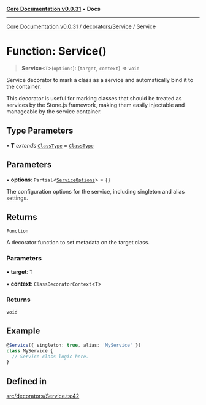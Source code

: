 [**Core Documentation v0.0.31**](../../../README.md) • **Docs**

***

[Core Documentation v0.0.31](../../../modules.md) / [decorators/Service](../README.md) / Service

# Function: Service()

> **Service**\<`T`\>(`options`): (`target`, `context`) => `void`

Service decorator to mark a class as a service and automatically bind it to the container.

This decorator is useful for marking classes that should be treated as services by the Stone.js framework,
making them easily injectable and manageable by the service container.

## Type Parameters

• **T** *extends* [`ClassType`](../../../definitions/type-aliases/ClassType.md) = [`ClassType`](../../../definitions/type-aliases/ClassType.md)

## Parameters

• **options**: `Partial`\<[`ServiceOptions`](../interfaces/ServiceOptions.md)\> = `{}`

The configuration options for the service, including singleton and alias settings.

## Returns

`Function`

A decorator function to set metadata on the target class.

### Parameters

• **target**: `T`

• **context**: `ClassDecoratorContext`\<`T`\>

### Returns

`void`

## Example

```typescript
@Service({ singleton: true, alias: 'MyService' })
class MyService {
  // Service class logic here.
}
```

## Defined in

[src/decorators/Service.ts:42](https://github.com/stonemjs/core/blob/40e6656006329b0d27f05f845f48db22a574f5ce/src/decorators/Service.ts#L42)
